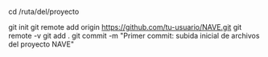 cd /ruta/del/proyecto

git init
git remote add origin https://github.com/tu-usuario/NAVE.git
git remote -v
git add .
git commit -m "Primer commit: subida inicial de archivos del proyecto NAVE"
